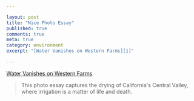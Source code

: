 ```yaml
---

layout: post
title: "Nice Photo Essay"
published: true
comments: true
meta: true
category: environment
excerpt: "[Water Vanishes on Western Farms][1]"

---
```


[Water Vanishes on Western Farms][1] 

 [1]: http://feedproxy.google.com/~r/AtlanticFood/~3/uezYTKIxnp0/click.phdo

> This photo essay captures the drying of California's Central Valley, where irrigation is a matter of life and death.